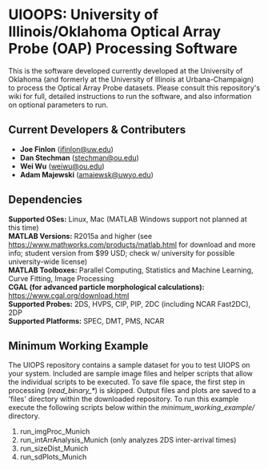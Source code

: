 # UIOOPS: University of Illinois/Oklahoma Optical Array Probe (OAP) Processing Software

This is the software developed currently developed at the University of Oklahoma (and formerly at the University of Illinois at Urbana-Champaign) to process the Optical Array Probe datasets.
Please consult this repository's wiki for full, detailed instructions to run the software, and also information on optional parameters to run.

## Current Developers & Contributers
- **Joe Finlon** (jfinlon@uw.edu)
- **Dan Stechman** (stechman@ou.edu)
- **Wei Wu** (weiwu@ou.edu)
- **Adam Majewski** (amajewsk@uwyo.edu)

## Dependencies
**Supported OSes:** Linux, Mac (MATLAB Windows support not planned at this time)  
**MATLAB Versions:** R2015a and higher (see https://www.mathworks.com/products/matlab.html for download and more info; student version from $99 USD; check w/ university for possible university-wide license)  
**MATLAB Toolboxes:** Parallel Computing, Statistics and Machine Learning, Curve Fitting, Image Processing  
**CGAL (for advanced particle morphological calculations):** https://www.cgal.org/download.html  
**Supported Probes:** 2DS, HVPS, CIP, PIP, 2DC (including NCAR Fast2DC), 2DP  
**Supported Platforms:** SPEC, DMT, PMS, NCAR  

## Minimum Working Example
The UIOPS repository contains a sample dataset for you to test UIOPS on your system. Included are sample image files and helper scripts that allow the individual scripts to be executed. To save file space, the first step in processing (_read\_binary\_\*_) is skipped. Output files and plots are saved to a 'files' directory within the downloaded repository. To run this example execute the following scripts below within the _minimum\_working\_example/_ directory.

1. run\_imgProc\_Munich
2. run\_intArrAnalysis\_Munich (only analyzes 2DS inter-arrival times)
3. run\_sizeDist\_Munich
4. run\_sdPlots\_Munich
